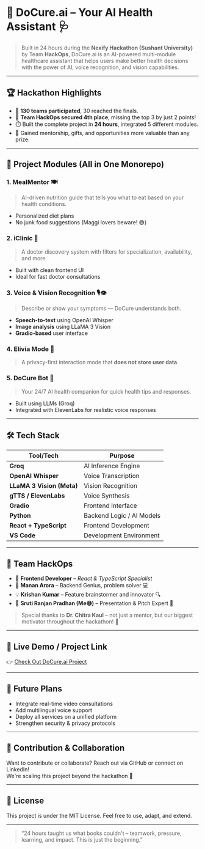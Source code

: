 # 🚀 DoCure.ai – Your AI Health Assistant 🩺

> Built in 24 hours during the **Nexify Hackathon (Sushant University)** by Team **HackOps**, DoCure.ai is an AI-powered multi-module healthcare assistant that helps users make better health decisions with the power of AI, voice recognition, and vision capabilities.

---

## 🏆 Hackathon Highlights

- 🏁 **130 teams participated**, 30 reached the finals.
- 🥇 **Team HackOps secured 4th place**, missing the top 3 by just 2 points!
- ⏱️ Built the complete project in **24 hours**, integrated 5 different modules.
- 🧠 Gained mentorship, gifts, and opportunities more valuable than any prize.

---

## 🧩 Project Modules (All in One Monorepo)

### 1. **MealMentor 🍽️**
> AI-driven nutrition guide that tells you what to eat based on your health conditions.
- Personalized diet plans
- No junk food suggestions (Maggi lovers beware! 😅)

### 2. **iClinic 🏥**
> A doctor discovery system with filters for specialization, availability, and more.
- Built with clean frontend UI
- Ideal for fast doctor consultations

### 3. **Voice & Vision Recognition 🎙️👁️**
> Describe or show your symptoms — DoCure understands both.
- **Speech-to-text** using OpenAI Whisper
- **Image analysis** using LLaMA 3 Vision
- **Gradio-based** user interface

### 4. **Elivia Mode 🙈**
> A privacy-first interaction mode that **does not store user data**.

### 5. **DoCure Bot 🤖**
> Your 24/7 AI health companion for quick health tips and responses.
- Built using LLMs (Groq)
- Integrated with ElevenLabs for realistic voice responses

---

## 🛠️ Tech Stack

| Tool/Tech              | Purpose                                 |
|------------------------|------------------------------------------|
| **Groq**               | AI Inference Engine                      |
| **OpenAI Whisper**     | Voice Transcription                      |
| **LLaMA 3 Vision (Meta)** | Vision Recognition                     |
| **gTTS / ElevenLabs**  | Voice Synthesis                          |
| **Gradio**             | Frontend Interface                       |
| **Python**             | Backend Logic / AI Models                |
| **React + TypeScript** | Frontend Development                     |
| **VS Code**            | Development Environment                  |

---

## 👥 Team HackOps

- 🎨 **Frontend Developer** – *React & TypeScript Specialist*
- 🧠 **Manan Arora** – Backend Genius, problem solver 💻
- 💡 **Krishan Kumar** – Feature brainstormer and innovator 🔍
- 🎤 **Sruti Ranjan Pradhan (Me😅)** – Presentation & Pitch Expert 👑

> Special thanks to **Dr. Chitra Kaul** – not just a mentor, but our biggest motivator throughout the hackathon! 🙏

---

## 🔗 Live Demo / Project Link

👉 [Check Out DoCure.ai Project](https://docureai.vercel.app/)

---

## 🚧 Future Plans

- Integrate real-time video consultations
- Add multilingual voice support
- Deploy all services on a unified platform
- Strengthen security & privacy protocols

---

## 🤝 Contribution & Collaboration

Want to contribute or collaborate? Reach out via GitHub or connect on LinkedIn!  
We're scaling this project beyond the hackathon 🚀

---

## 📜 License

This project is under the MIT License. Feel free to use, adapt, and extend.

---

> “24 hours taught us what books couldn't – teamwork, pressure, learning, and impact. This is just the beginning.”




